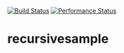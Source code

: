 [![Build Status](https://travis-ci.org/syjsmk/recursivesample.svg?branch=feature%2Fsupport-jandy)](https://travis-ci.org/syjsmk/recursivesample)
[![Performance Status](http://jandy.io/repos/syjsmk/recursivesample.svg)](http://jandy.io/repos/syjsmk/recursivesample)


# recursivesample
